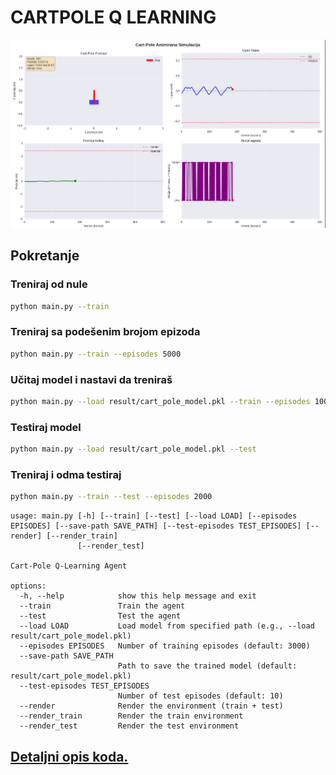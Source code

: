 # CARTPOLE Q LEARNING

![preview](preview/preview.gif)

## Pokretanje
### Treniraj od nule
```bash
python main.py --train
```

### Treniraj sa podešenim brojom epizoda
```bash
python main.py --train --episodes 5000
```

### Učitaj model i nastavi da treniraš
```bash
python main.py --load result/cart_pole_model.pkl --train --episodes 1000
```

### Testiraj model
```bash
python main.py --load result/cart_pole_model.pkl --test
```

### Treniraj i odma testiraj
```bash
python main.py --train --test --episodes 2000
```

```
usage: main.py [-h] [--train] [--test] [--load LOAD] [--episodes EPISODES] [--save-path SAVE_PATH] [--test-episodes TEST_EPISODES] [--render] [--render_train]
               [--render_test]

Cart-Pole Q-Learning Agent

options:
  -h, --help            show this help message and exit
  --train               Train the agent
  --test                Test the agent
  --load LOAD           Load model from specified path (e.g., --load result/cart_pole_model.pkl)
  --episodes EPISODES   Number of training episodes (default: 3000)
  --save-path SAVE_PATH
                        Path to save the trained model (default: result/cart_pole_model.pkl)
  --test-episodes TEST_EPISODES
                        Number of test episodes (default: 10)
  --render              Render the environment (train + test)
  --render_train        Render the train environment
  --render_test         Render the test environment
```

## [Detaljni opis koda.](https://github.com/MihailoVukorep/siaa_proj/blob/main/README_FULL.md)
